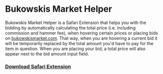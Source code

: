 # Bukowskis Market Helper

Bukowskis Market Helper is a Safari Extension that helps you with the bidding by automatically calculating the total price (i.e. including commission and hammer fee), when hovering certain prices or placing bids on [bukowskismarket.com](http://www.bukowskismarket.com). That way, when you are hovering a current bid it will be temporarily replaced by the total amount you'd have to pay for the item in question. When you are placing your bid, a total price will also appear next to the bid amount input field.

### [Download Safari Extension](http://dessibelle.github.io/Bukowskis-Market-Helper.safariextension/download/Bukowskis-Market-Helper.safariextz)

